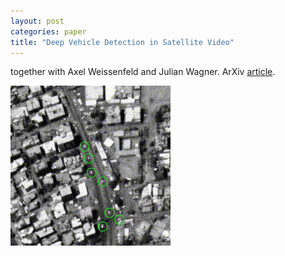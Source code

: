 ```yaml
---
layout: post
categories: paper
title: "Deep Vehicle Detection in Satellite Video"
---
```

together with Axel Weissenfeld and Julian Wagner. ArXiv [article](https://arxiv.org/abs/2204.06828).

![Image](/assets/images/pflugfelder22arxiv.gif)
